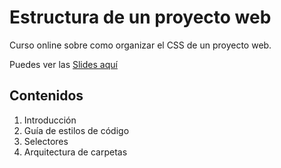 # Estructura de un proyecto web

Curso online sobre como organizar el CSS de un proyecto web.

Puedes ver las [Slides aquí](http://nahuelsotelo.github.io/edu.css-project)


## Contenidos

1. Introducción
2. Guía de estilos de código
3. Selectores
4. Arquitectura de carpetas

